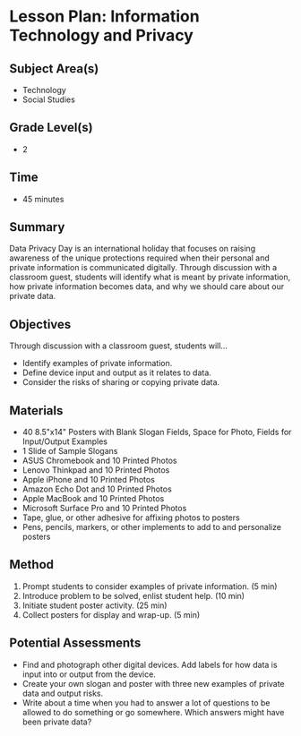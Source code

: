 # Lesson Plan: Information Technology and Privacy

## Subject Area(s)
* Technology
* Social Studies
	
## Grade Level(s)
* 2
	
## Time
* 45 minutes

## Summary

Data Privacy Day is an international holiday that focuses on raising awareness of the unique protections required when their personal and private information is communicated digitally.  Through discussion with a classroom guest, students will identify what is meant by private information, how private information becomes data, and why we should care about our private data.

## Objectives

Through discussion with a classroom guest, students will…

* Identify examples of private information.
* Define device input and output as it relates to data.
* Consider the risks of sharing or copying private data.

## Materials

* 40 8.5"x14" Posters with Blank Slogan Fields, Space for Photo, Fields for Input/Output Examples
* 1 Slide of Sample Slogans
* ASUS Chromebook and 10 Printed Photos
* Lenovo Thinkpad and 10 Printed Photos
* Apple iPhone and 10 Printed Photos
* Amazon Echo Dot and 10 Printed Photos
* Apple MacBook and 10 Printed Photos
* Microsoft Surface Pro and 10 Printed Photos
* Tape, glue, or other adhesive for affixing photos to posters
* Pens, pencils, markers, or other implements to add to and personalize posters

## Method

1. Prompt students to consider examples of private information. (5 min)
2. Introduce problem to be solved, enlist student help. (10 min)
3. Initiate student poster activity. (25 min)
4. Collect posters for display and wrap-up. (5 min)

## Potential Assessments

* Find and photograph other digital devices.  Add labels for how data is input into or output from the device.
* Create your own slogan and poster with three new examples of private data and output risks.
* Write about a time when you had to answer a lot of questions to be allowed to do something or go somewhere.  Which answers might have been private data?